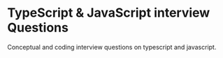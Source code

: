 # TypeScript & JavaScript interview Questions
Conceptual and coding interview questions on typescript and javascript.
